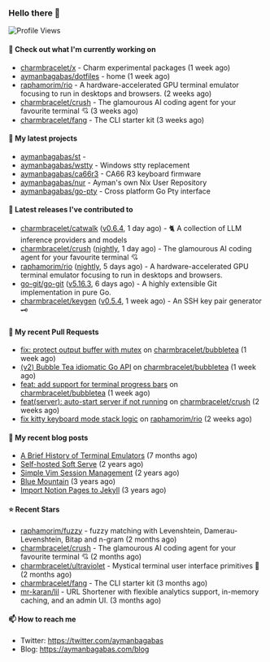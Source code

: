 ### Hello there 👋

![Profile Views](https://komarev.com/ghpvc/?username=aymanbagabas&label=PROFILE+VIEWS)

#### 👷 Check out what I'm currently working on

- [charmbracelet/x](https://github.com/charmbracelet/x) - Charm experimental packages (1 week ago)
- [aymanbagabas/dotfiles](https://github.com/aymanbagabas/dotfiles) - home (1 week ago)
- [raphamorim/rio](https://github.com/raphamorim/rio) - A hardware-accelerated GPU terminal emulator focusing to run in desktops and browsers. (2 weeks ago)
- [charmbracelet/crush](https://github.com/charmbracelet/crush) - The glamourous AI coding agent for your favourite terminal 💘 (3 weeks ago)
- [charmbracelet/fang](https://github.com/charmbracelet/fang) - The CLI starter kit (3 weeks ago)

#### 🌱 My latest projects

- [aymanbagabas/st](https://github.com/aymanbagabas/st) - 
- [aymanbagabas/wstty](https://github.com/aymanbagabas/wstty) - Windows stty replacement
- [aymanbagabas/ca66r3](https://github.com/aymanbagabas/ca66r3) - CA66 R3 keyboard firmware
- [aymanbagabas/nur](https://github.com/aymanbagabas/nur) - Ayman&#39;s own Nix User Repository
- [aymanbagabas/go-pty](https://github.com/aymanbagabas/go-pty) - Cross platform Go Pty interface

#### 🔭 Latest releases I've contributed to

- [charmbracelet/catwalk](https://github.com/charmbracelet/catwalk) ([v0.6.4](https://github.com/charmbracelet/catwalk/releases/tag/v0.6.4), 1 day ago) - 🐈 A collection of LLM inference providers and models 
- [charmbracelet/crush](https://github.com/charmbracelet/crush) ([nightly](https://github.com/charmbracelet/crush/releases/tag/nightly), 1 day ago) - The glamourous AI coding agent for your favourite terminal 💘
- [raphamorim/rio](https://github.com/raphamorim/rio) ([nightly](https://github.com/raphamorim/rio/releases/tag/nightly), 5 days ago) - A hardware-accelerated GPU terminal emulator focusing to run in desktops and browsers.
- [go-git/go-git](https://github.com/go-git/go-git) ([v5.16.3](https://github.com/go-git/go-git/releases/tag/v5.16.3), 6 days ago) - A highly extensible Git implementation in pure Go.
- [charmbracelet/keygen](https://github.com/charmbracelet/keygen) ([v0.5.4](https://github.com/charmbracelet/keygen/releases/tag/v0.5.4), 1 week ago) - An SSH key pair generator 🗝️

#### 🔨 My recent Pull Requests

- [fix: protect output buffer with mutex](https://github.com/charmbracelet/bubbletea/pull/1502) on [charmbracelet/bubbletea](https://github.com/charmbracelet/bubbletea) (1 week ago)
- [(v2) Bubble Tea idiomatic Go API](https://github.com/charmbracelet/bubbletea/pull/1500) on [charmbracelet/bubbletea](https://github.com/charmbracelet/bubbletea) (1 week ago)
- [feat: add support for terminal progress bars](https://github.com/charmbracelet/bubbletea/pull/1499) on [charmbracelet/bubbletea](https://github.com/charmbracelet/bubbletea) (1 week ago)
- [feat(server): auto-start server if not running](https://github.com/charmbracelet/crush/pull/1121) on [charmbracelet/crush](https://github.com/charmbracelet/crush) (2 weeks ago)
- [fix kitty keyboard mode stack logic](https://github.com/raphamorim/rio/pull/1309) on [raphamorim/rio](https://github.com/raphamorim/rio) (2 weeks ago)

#### 📜 My recent blog posts

- [A Brief History of Terminal Emulators](https://aymanbagabas.com/blog/2025/03/11/a-brief-history-of-terminal-emulators.html) (7 months ago)
- [Self-hosted Soft Serve](https://aymanbagabas.com/blog/2023/04/28/self-hosted-soft-serve.html) (2 years ago)
- [Simple Vim Session Management](https://aymanbagabas.com/blog/2023/04/13/simple-vim-session-management.html) (2 years ago)
- [Blue Mountain](https://aymanbagabas.com/blog/2022/06/02/blue-mountain.html) (3 years ago)
- [Import Notion Pages to Jekyll](https://aymanbagabas.com/blog/2022/03/29/import-notion-pages-to-jekyll.html) (3 years ago)

#### ⭐ Recent Stars

- [raphamorim/fuzzy](https://github.com/raphamorim/fuzzy) - fuzzy matching with Levenshtein, Damerau-Levenshtein, Bitap and n-gram (2 months ago)
- [charmbracelet/crush](https://github.com/charmbracelet/crush) - The glamourous AI coding agent for your favourite terminal 💘 (2 months ago)
- [charmbracelet/ultraviolet](https://github.com/charmbracelet/ultraviolet) - Mystical terminal user interface primitives 🌈 (2 months ago)
- [charmbracelet/fang](https://github.com/charmbracelet/fang) - The CLI starter kit (3 months ago)
- [mr-karan/lil](https://github.com/mr-karan/lil) - URL Shortener with flexible analytics support, in-memory caching, and an admin UI. (3 months ago)

#### 📫 How to reach me

- Twitter: https://twitter.com/aymanbagabas
- Blog: https://aymanbagabas.com/blog
